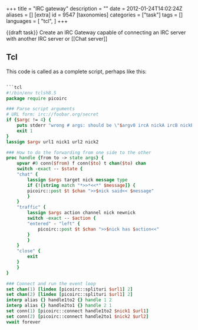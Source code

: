 +++
title = "IRC gateway"
description = ""
date = 2012-01-24T14:02:24Z
aliases = []
[extra]
id = 9547
[taxonomies]
categories = ["task"]
tags = []
languages = [
  "tcl",
]
+++

{{draft task}} Create an IRC Gateway capable of connecting an IRC server with another IRC server or [[Chat server]]


## Tcl

This code is called as a complete script, perhaps like this:

```sh>./ircgateway.tcl irc://hostA.org/fishing bait irc://hostB.com:6667/haxors botfly</lang

```tcl
#!/bin/env tclsh8.5
package require picoirc

### Parse script arguments
# URL form: irc://foobar.org/secret
if {$argc != 4} {
    puts stderr "wrong # args: should be \"$argv0 ircA nickA ircB nickB\""
    exit 1
}
lassign $argv url1 nick1 url2 nick2

### How to do the forwarding from one side to the other
proc handle {from to -> state args} {
    upvar #0 conn($from) f conn($to) t chan($to) chan
    switch -exact -- $state {
	"chat" {
	    lassign $args target nick message type
	    if {![string match "*>>*<<*" $message]} {
		picoirc::post $t $chan ">>$nick said<< $message"
	    }
	}
	"traffic" {
	    lassign $args action channel nick newnick
	    switch -exact -- $action {
		"entered" - "left" {
		    picoirc::post $t $chan ">>$nick has $action<<"
		}
	    }
	}
	"close" {
	    exit
	}
    }
}

### Connect and run the event loop
set chan(1) [lindex [picoirc::splituri $url1] 2]
set chan(2) [lindex [picoirc::splituri $url1] 2]
interp alias {} handle1to2 {} handle 1 2
interp alias {} handle2to1 {} handle 2 1
set conn(1) [picoirc::connect handle1to2 $nick1 $url1]
set conn(2) [picoirc::connect handle2to1 $nick2 $url2]
vwait forever
```


